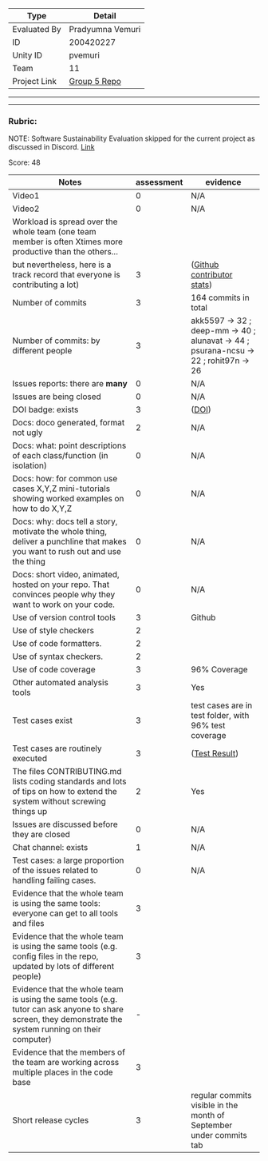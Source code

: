 |Type| Detail|
|--------|-------|
| Evaluated By | Pradyumna Vemuri |
| ID | 200420227 |
| Unity ID | pvemuri |
| Team | 11 |
| Project Link | [Group 5 Repo](https://github.com/alunavat/CSC510-22-group-5) |

******
******

### Rubric:

NOTE: Software Sustainability Evaluation skipped for the current project as discussed in Discord. [Link](https://discord.com/channels/1009547855301718107/1009549425288429608/1023416944101163069)  

Score: 48

|Notes|assessment|evidence|
|-----|---------|----------|
|Video1| 0| N/A |
|Video2| 0| N/A |
|Workload is spread over the whole team (one team member is often Xtimes more productive than the others... 
but nevertheless, here is a track record that everyone is contributing a lot)| 3 | ([Github contributor stats](https://github.com/alunavat/CSC510-22-group-5/graphs/contributors)) |
|Number of commits| 3 | 164 commits in total |
|Number of commits: by different people| 3 | akk5597 -> 32 ; deep-mm -> 40 ; alunavat -> 44 ; psurana-ncsu -> 22 ; rohit97n -> 26 |
|Issues reports: there are **many**| 0 | N/A |
|Issues are being closed| 0 | N/A |
|DOI badge: exists| 3 | ([DOI](https://zenodo.org/record/7016145#.YzHMlXbMK70)) |
|Docs: doco generated, format not ugly | 2 | N/A |
|Docs: what: point descriptions of each class/function (in isolation) | 0 | N/A |
|Docs: how: for common use cases X,Y,Z mini-tutorials showing worked examples on how to do X,Y,Z| 0 | N/A |
|Docs: why: docs tell a story, motivate the whole thing, deliver a punchline that makes you want to rush out and use the thing| 0 | N/A |
|Docs: short video, animated, hosted on your repo. That convinces people why they want to work on your code.| 0 | N/A |
|Use of version control tools| 3 | Github |
|Use of style checkers | 2 | |
|Use of code formatters. | 2 ||
|Use of syntax checkers. | 2 ||
|Use of code coverage | 3 | 96% Coverage |
|Other automated analysis tools| 3 | Yes |
|Test cases exist| 3 |test cases are in test folder, with 96% test coverage|
|Test cases are routinely executed| 3 | ([Test Result](https://github.com/alunavat/CSC510-22-group-5/actions/runs/3124971110/jobs/5068860241)) |
|The files CONTRIBUTING.md lists coding standards and lots of tips on how to extend the system without screwing things up| 2 | Yes |
|Issues are discussed before they are closed| 0 | N/A |
|Chat channel: exists| 1 | N/A |
|Test cases: a large proportion of the issues related to handling failing cases.| 0 | N/A |
|Evidence that the whole team is using the same tools: everyone can get to all tools and files| 3 | |
|Evidence that the whole team is using the same tools (e.g. config files in the repo, updated by lots of different people)| 3 | |
|Evidence that the whole team is using the same tools (e.g. tutor can ask anyone to share screen, they demonstrate the system running on their computer)| - | |
|Evidence that the members of the team are working across multiple places in the code base| 3 | |
|Short release cycles | 3 | regular commits visible in the month of September under commits tab
